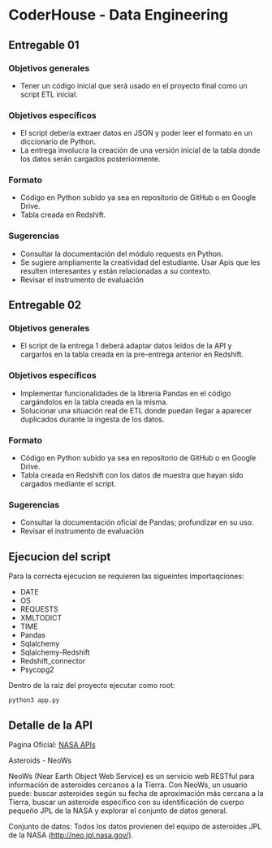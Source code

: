 # CoderHouse - Data Engineering

## Entregable 01

### Objetivos generales
- Tener un código inicial que será usado en el proyecto final como un script ETL inicial.

### Objetivos específicos
- El script debería extraer datos en JSON y poder leer el formato en un diccionario de Python.
- La entrega involucra la creación de una versión inicial de la tabla donde los datos serán cargados posteriormente.

### Formato
- Código en Python subido ya sea en repositorio de GitHub o en Google Drive.
- Tabla creada en Redshift.

### Sugerencias
- Consultar la documentación del módulo requests en Python.
- Se sugiere ampliamente la creatividad del estudiante. Usar Apis que les resulten interesantes y están relacionadas a su contexto.
- Revisar el instrumento de evaluación

## Entregable 02

### Objetivos generales
- El script de la entrega 1 deberá adaptar datos leídos de la API y cargarlos en la tabla creada en la pre-entrega anterior en Redshift.

### Objetivos específicos
- Implementar funcionalidades de la librería Pandas en el código cargándolos en la tabla creada en la misma.
- Solucionar una situación real de ETL donde puedan llegar a aparecer duplicados durante la ingesta de los datos.

### Formato
- Código en Python subido ya sea en repositorio de GitHub o en Google Drive.
- Tabla creada en Redshift con los datos de muestra que hayan sido cargados mediante el script.
### Sugerencias
- Consultar la documentación oficial de Pandas; profundizar en su uso.
- Revisar el instrumento de evaluación

## Ejecucion del script
Para la correcta ejecucion se requieren las sigueintes importaqciones:
- DATE
- OS
- REQUESTS
- XMLTODICT
- TIME
- Pandas
- Sqlalchemy
- Sqlalchemy-Redshift
- Redshift_connector
- Psycopg2

Dentro de la raiz del proyecto ejecutar como root:
~~~
python3 app.py
~~~

## Detalle de la API

Pagina Oficial: [NASA APIs](https://api.nasa.gov/)

Asteroids - NeoWs

NeoWs (Near Earth Object Web Service) es un servicio web RESTful para información de asteroides cercanos a la Tierra. Con NeoWs, un usuario puede: buscar asteroides según su fecha de aproximación más cercana a la Tierra, buscar un asteroide específico con su identificación de cuerpo pequeño JPL de la NASA y explorar el conjunto de datos general.

Conjunto de datos: Todos los datos provienen del equipo de asteroides JPL de la NASA (http://neo.jpl.nasa.gov/).


